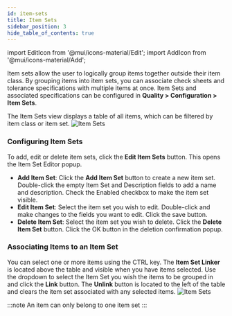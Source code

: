 ```yaml
---
id: item-sets
title: Item Sets
sidebar_position: 3
hide_table_of_contents: true
---
```

import EditIcon from '@mui/icons-material/Edit';
import AddIcon from '@mui/icons-material/Add';

Item sets allow the user to logically group items together outside their item class. By grouping items into item sets, you can associate check sheets and tolerance specifications with multiple items at once. Item Sets and associated specifications can be configured in **Quality > Configuration > Item Sets**.

The Item Sets view displays a table of all items, which can be filtered by item class or item set.
![Item Sets](/img/product-sets-1.png)

### Configuring Item Sets

To add, edit or delete item sets, click the <EditIcon fontSize="small" /> **Edit Item Sets** button. This opens the Item Set Editor popup. 
* **Add Item Set**: Click the <AddIcon fontSize="small" /> **Add Item Set** button to create a new item set. Double-click the empty Item Set and Description fields to add a name and description. Check the Enabled checkbox to make the item set visible.  
* **Edit Item Set**: Select the item set you wish to edit. Double-click and make changes to the fields you want to edit. Click the save button.  
* **Delete Item Set**: Select the item set you wish to delete. Click the **Delete Item Set** button. Click the OK button in the deletion confirmation popup.


### Associating Items to an Item Set

You can select one or more items using the CTRL key. The **Item Set Linker** is located above the table and visible when you have items selected. Use the dropdown to select the Item Set you wish the items to be grouped in and click the **Link** button. The **Unlink** button is located to the left of the table and clears the item set associated with any selected items.
![Item Sets](/img/product-sets-2.png)

:::note
An item can only belong to one item set
:::
